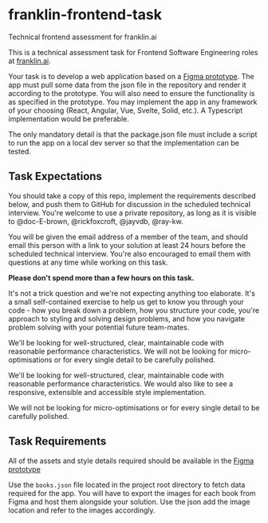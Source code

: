 # franklin-frontend-task

Technical frontend assessment for franklin.ai

This is a technical assessment task for Frontend Software Engineering roles at [franklin.ai](https://franklin.ai/).

Your task is to develop a web application based on a [Figma prototype](https://www.figma.com/proto/tTnnbYuZSrXRaBdIR5NKHV/FE-Eng?node-id=51%3A159&scaling=min-zoom&page-id=1%3A2&starting-point-node-id=11%3A13&show-proto-sidebar=1). The app must pull some data from the json file in the repository and render it according to the prototype. You will also need to ensure the functionality is as specified in the prototype. You may implement the app in any framework of your choosing (React, Angular, Vue, Svelte, Solid, etc.). A Typescript implementation would be preferable. 

The only mandatory detail is that the package.json file must include a script to run the app on a local dev server so that the implementation can be tested.

## Task Expectations

You should take a copy of this repo, implement the requirements described below, and push them to GitHub for discussion in the scheduled technical interview. You're welcome to use a private repository, as long as it is visible to @doc-E-brown, @rickfoxcroft, @jayvdb, @ray-kw.

You will be given the email address of a member of the team, and should email this person with a link to your solution at least 24 hours before the scheduled technical interview. You're also encouraged to email them with questions at any time while working on this task.

**Please don't spend more than a few hours on this task.**

It's not a trick question and we're not expecting anything too elaborate. It's a small self-contained exercise to help us get to know you through your code - how you break down a problem, how you structure your code, you're approach to styling and solving design problems, and how you navigate problem solving with your potential future team-mates.

We'll be looking for well-structured, clear, maintainable code with reasonable performance characteristics. We will not be looking for micro-optimisations or for every single detail to be carefully polished.

We'll be looking for well-structured, clear, maintainable code with reasonable performance characteristics. We would also like to see a responsive, extensible and accessible style implementation.

We will not be looking for micro-optimisations or for every single detail to be carefully polished.

## Task Requirements

All of the assets and style details required should be available in the [Figma prototype](https://www.figma.com/proto/tTnnbYuZSrXRaBdIR5NKHV/FE-Eng?node-id=51%3A159&scaling=min-zoom&page-id=1%3A2&starting-point-node-id=11%3A13&show-proto-sidebar=1)

Use the `books.json` file located in the project root directory to fetch data required for the app. You will have to export the images for each book from Figma and host them alongside your solution. Use the json add the image location and refer to the images accordingly.